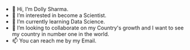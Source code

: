 - 👋 Hi, I’m Dolly Sharma.
- 👀 I’m interested in become a Scientist.
- 🌱 I’m currently learning Data Science.
- 💞️ I’m looking to collaborate on my Country's growth and I want to see my country in number one in the world.
- 📫 You can reach me by my Email. 

<!---
dazysharma429/dazysharma429 is a ✨ special ✨ repository because its `README.md` (this file) appears on your GitHub profile.
You can click the Preview link to take a look at your changes.
--->
